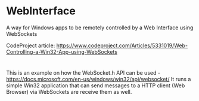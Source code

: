 # WebInterface
A way for Windows apps to be remotely controlled by a Web Interface using WebSockets

CodeProject article: https://www.codeproject.com/Articles/5331019/Web-Controlling-a-Win32-App-using-WebSockets

#
This is an example on how the WebSocket.h API can be used - https://docs.microsoft.com/en-us/windows/win32/api/websocket/
It runs a simple Win32 application that can send messages to a HTTP client (Web Browser) via WebSockets are receive them as well.

